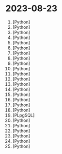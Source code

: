 # 2023-08-23

1. [](https://github.comundefined "Official PyTorch implementation of CoDeF: Content Deformation Fields for Temporally Consistent Video Processing") [Python]
2. [](https://github.comundefined "Next generation face swapper and enhancer") [Python]
3. [](https://github.comundefined "Multi agent system for AI-driven software development. Combine LLM with DevOps tools to convert natural language requirements into working software. Supports any development language and extends the existing code.") [Python]
4. [](https://github.comundefined "中英文敏感词、语言检测、中外手机/电话归属地/运营商查询、名字推断性别、手机号抽取、身份证抽取、邮箱抽取、中日文人名库、中文缩写库、拆字词典、词汇情感值、停用词、反动词表、暴恐词表、繁简体转换、英文模拟中文发音、汪峰歌词生成器、职业名称词库、同义词库、反义词库、否定词库、汽车品牌词库、汽车零件词库、连续英文切割、各种中文词向量、公司名字大全、古诗词库、IT词库、财经词库、成语词库、地名词库、历史名人词库、诗词词库、医学词库、饮食词库、法律词库、汽车词库、动物词库、中文聊天语料、中文谣言数据、百度中文问答数据集、句子相似度匹配算法集合、bert资源、文本生成&摘要相关工具、cocoNLP信息抽取工具、国内电话号码正则匹配、清华大学XLORE:中英文跨语言百科知识图谱、清华大学人工智能技术…") [Python]
5. [](https://github.comundefined "A curated list of awesome Python frameworks, libraries, software and resources") [Python]
6. [](https://github.comundefined "Python - 100天从新手到大师") [Python]
7. [](https://github.comundefined "Bringing Old Photo Back to Life (CVPR 2020 oral)") [Python]
8. [](https://github.comundefined "Python packaging and dependency management made easy") [Python]
9. [](https://github.comundefined "Investment Research for Everyone, Everywhere.") [Python]
10. [](https://github.comundefined "Original reference implementation of 3D Gaussian Splatting for Real-Time Radiance Field Rendering") [Python]
11. [](https://github.comundefined "🤗 AutoTrain Advanced") [Python]
12. [](https://github.comundefined "Code to accompany A Method for Animating Children's Drawings of the Human Figure") [Python]
13. [](https://github.comundefined "Qiskit is an open-source SDK for working with quantum computers at the level of extended quantum circuits, operators, and algorithms.") [Python]
14. [](https://github.comundefined "GPT-vup BIliBili | 抖音 | AI | 虚拟主播") [Python]
15. [](https://github.comundefined "A repository for automating incoming mail messages") [Python]
16. [](https://github.comundefined "AgentSims is an easy-to-use infrastructure for researchers from all disciplines to test the specific capacities they are interested in.") [Python]
17. [](https://github.comundefined "Advanced Python Mastery (course by @dabeaz)") [Python]
18. [](https://github.comundefined "🕵️ Email osint tool") [Python]
19. [](https://github.comundefined "Rinha de Backend - Edição 2023 Q3") [PLpgSQL]
20. [](https://github.comundefined "Awesome multilingual OCR toolkits based on PaddlePaddle (practical ultra lightweight OCR system, support 80+ languages recognition, provide data annotation and synthesis tools, support training and deployment among server, mobile, embedded and IoT devices)") [Python]
21. [](https://github.comundefined "🚀🎬 ShortGPT - Experimental AI framework for automated short/video content creation.") [Python]
22. [](https://github.comundefined "A real-time visualisation of the CO2 emissions of electricity consumption") [Python]
23. [](https://github.comundefined "Examples and recipes for Llama 2 model") [Python]
24. [](https://github.comundefined "Conan - The open-source C and C++ package manager") [Python]
25. [](https://github.comundefined "💡 All-in-one open-source embeddings database for semantic search, LLM orchestration and language model workflows") [Python]
